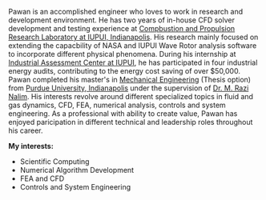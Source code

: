 Pawan is an accomplished engineer who loves to work in research and development environment. He has two years of in-house CFD solver development and testing experience at [Compbustion and Propulsion Research Laboratory at IUPUI, Indianapolis]. His research mainly focused on extending the capacbility of NASA and IUPUI Wave Rotor analysis software to incorporate different physical phenomena. During his internship at [Industrial Assessment Center at IUPUI], he has participated in four industrial energy audits, contributing to the energy cost saving of over $50,000. Pawan completed his master's in [Mechanical Engineering](https://et.iupui.edu/departments/mee/programs/me/) (Thesis option) from [Purdue University, Indianapolis] under the supervision of [Dr. M. Razi Nalim]. His interests revolve around different specialized topics in fluid and gas dynamics, CFD, FEA, numerical analysis, controls and system engineering. As a professional with ability to create value, Pawan has enjoyed paricipation in different technical and leadership roles throughout his career.

**My interests:**
* Scientific Computing
* Numerical Algorithm Development
* FEA and CFD
* Controls and System Engineering

[Purdue University, Indianapolis]: https://www.iupui.edu/
[Industrial Assessment Center at IUPUI]: https://iaciupui.sitehost.iu.edu/
[Dr. M. Razi Nalim]: https://et.iupui.edu/people/mnalim
[Compbustion and Propulsion Research Laboratory at IUPUI, Indianapolis]: https://meengr.sitehost.iu.edu/cprl/
